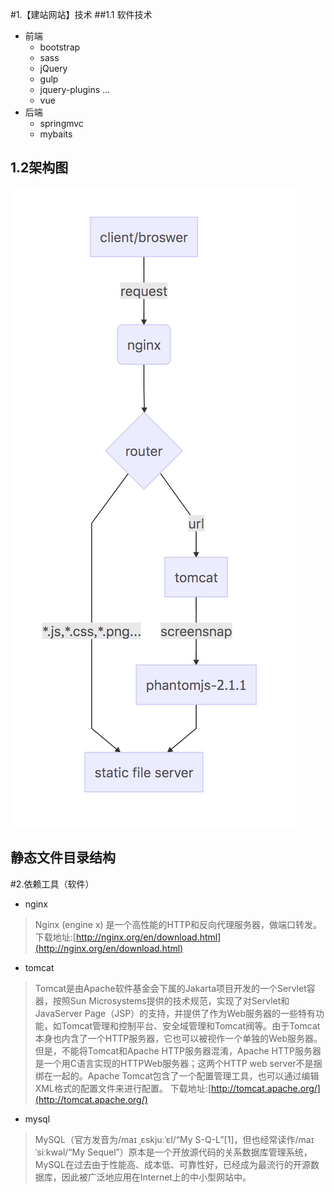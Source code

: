 #1.【建站网站】技术
##1.1 软件技术
* 前端
    * bootstrap
    * sass
    * jQuery 
    * gulp
    * jquery-plugins ... 
    * vue 
* 后端
    * springmvc
    * mybaits
    
    

## 1.2架构图
![](/assets/a.png)

## 静态文件目录结构


      
#2.依赖工具（软件）

* nginx
> Nginx (engine x) 是一个高性能的HTTP和反向代理服务器，做端口转发。
下载地址:[http://nginx.org/en/download.html](http://nginx.org/en/download.html)

* tomcat
> Tomcat是由Apache软件基金会下属的Jakarta项目开发的一个Servlet容器，按照Sun Microsystems提供的技术规范，实现了对Servlet和JavaServer Page（JSP）的支持，并提供了作为Web服务器的一些特有功能，如Tomcat管理和控制平台、安全域管理和Tomcat阀等。由于Tomcat本身也内含了一个HTTP服务器，它也可以被视作一个单独的Web服务器。但是，不能将Tomcat和Apache HTTP服务器混淆，Apache HTTP服务器是一个用C语言实现的HTTPWeb服务器；这两个HTTP web server不是捆绑在一起的。Apache Tomcat包含了一个配置管理工具，也可以通过编辑XML格式的配置文件来进行配置。
下载地址:[http://tomcat.apache.org/](http://tomcat.apache.org/)

* mysql
> MySQL（官方发音为/maɪ ˌɛskjuːˈɛl/“My S-Q-L”[1]，但也经常读作/maɪ ˈsiːkwəl/“My Sequel”）原本是一个开放源代码的关系数据库管理系统，MySQL在过去由于性能高、成本低、可靠性好，已经成为最流行的开源数据库，因此被广泛地应用在Internet上的中小型网站中。


